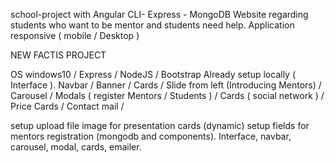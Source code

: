 school-project with Angular CLI- Express - MongoDB
Website regarding students who want to be mentor and students need help. Application responsive ( mobile / Desktop )

NEW FACTIS PROJECT

OS windows10 / Express / NodeJS / Bootstrap
Already setup locally ( Interface ). Navbar / Banner / Cards / Slide from left (Introducing Mentors) / Carousel / Modals ( register Mentors / Students ) / Cards ( social network ) / Price Cards / Contact mail /

setup upload file image for presentation cards (dynamic) setup fields for mentors registration (mongodb and components).
Interface, navbar, carousel, modal, cards, emailer.
